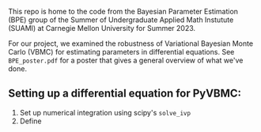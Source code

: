 This repo is home to the code from the Bayesian Parameter Estimation (BPE) group of the Summer of Undergraduate Applied Math Instutute (SUAMI) at Carnegie Mellon University for Summer 2023.

For our project, we examined the robustness of Variational Bayesian Monte Carlo (VBMC) for estimating parameters in differential equations. See `BPE_poster.pdf` for a poster that gives a general overview of what we've done.

## Setting up a differential equation for PyVBMC:

1. Set up numerical integration using scipy's `solve_ivp`
2. Define 